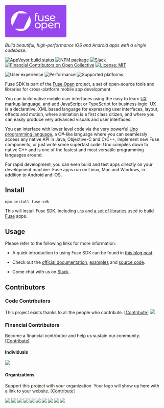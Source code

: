 [<img src="fuseopen.png" alt="Fuse Open" width="200" />](https://fuseopen.com)

*Build beautiful, high-performance iOS and Android apps with a single codebase.*

[![AppVeyor build status](https://img.shields.io/appveyor/ci/mortend/fuse-sdk/master.svg?logo=appveyor&logoColor=silver&style=flat-square)](https://ci.appveyor.com/project/mortend/fuse-sdk/branch/master)
[![NPM package](https://img.shields.io/npm/v/fuse-sdk.svg?style=flat-square)](https://www.npmjs.com/package/fuse-sdk)
[![Slack](https://img.shields.io/badge/chat-on%20slack-blue.svg?style=flat-square)](https://slackcommunity.fusetools.com/)
[![Financial Contributors on Open Collective](https://opencollective.com/fuse-open/all/badge.svg?label=financial+contributors&style=flat-square)](https://opencollective.com/fuse-open)
[![License: MIT](https://img.shields.io/github/license/mortend/fuse-sdk.svg?style=flat-square)](LICENSE.txt)

![User experience](https://img.shields.io/badge/user%20experience-impressive-brightgreen?style=flat-square)
![Performance](https://img.shields.io/badge/performance-excellent-brightgreen?style=flat-square)
![Supported platforms](https://img.shields.io/badge/supported%20platforms-Android%20%7C%20iOS%20%7C%20macOS%20%7C%20Linux%20%7C%20Windows-brightgreen?style=flat-square)

Fuse SDK is part of the [Fuse Open](https://fuseopen.com) project, a set of open-source tools and libraries for cross-platform mobile app development.

You can build native mobile user interfaces using the easy to learn [UX markup language](https://fuseopen.com/docs/ux-markup/ux-markup.html), and add JavaScript or TypeScript for business logic. UX is a declarative, XML based language for expressing user interfaces, layout, effects and motion, where animation is a first class citizen, and where you can easily produce very advanced visuals and user interfaces.

You can interface with lower level code via the very powerful [Uno programming language](https://fuseopen.com/docs/uno/uno-lang), a C#-like language where you can seamlessly access any native API in Java, Objective-C and C/C++, implement new Fuse components, or just write some superfast code. Uno compiles down to native C++ and is one of the fastest and most versatile programming languages around.

For rapid development, you can even build and test apps directly on your development machine. Fuse apps run on Linux, Mac and Windows, in addition to Android and iOS.

## Install

```shell
npm install fuse-sdk
```

This will install Fuse SDK, including [`uno`](https://github.com/fuse-open/uno) and [a set of libraries](https://github.com/fuse-open/fuselibs) used to build [Fuse](https://fuseopen.com) apps.

## Usage

Please refer to the following links for more information.

* A quick introduction to using Fuse SDK can be found in [this blog post](https://medium.com/@mortendanielfornes/introducing-fuse-sdk-890180044c13).

* Check out the [official documentation](https://fuseopen.com/docs), [examples](https://fuseopen.com/examples/) and [source code](https://github.com/fuse-open).

* Come chat with us on [Slack](https://slackcommunity.fusetools.com/).

## Contributors

### Code Contributors

This project exists thanks to all the people who contribute. [[Contribute](CONTRIBUTING.md)]
<a href="https://github.com/mortend/fuse-sdk/graphs/contributors"><img src="https://opencollective.com/fuse-open/contributors.svg?width=890&button=false" /></a>

### Financial Contributors

Become a financial contributor and help us sustain our community. [[Contribute](https://opencollective.com/fuse-open/contribute)]

#### Individuals

<a href="https://opencollective.com/fuse-open"><img src="https://opencollective.com/fuse-open/individuals.svg?width=890"></a>

#### Organizations

Support this project with your organization. Your logo will show up here with a link to your website. [[Contribute](https://opencollective.com/fuse-open/contribute)]

<a href="https://opencollective.com/fuse-open/organization/0/website"><img src="https://opencollective.com/fuse-open/organization/0/avatar.svg"></a>
<a href="https://opencollective.com/fuse-open/organization/1/website"><img src="https://opencollective.com/fuse-open/organization/1/avatar.svg"></a>
<a href="https://opencollective.com/fuse-open/organization/2/website"><img src="https://opencollective.com/fuse-open/organization/2/avatar.svg"></a>
<a href="https://opencollective.com/fuse-open/organization/3/website"><img src="https://opencollective.com/fuse-open/organization/3/avatar.svg"></a>
<a href="https://opencollective.com/fuse-open/organization/4/website"><img src="https://opencollective.com/fuse-open/organization/4/avatar.svg"></a>
<a href="https://opencollective.com/fuse-open/organization/5/website"><img src="https://opencollective.com/fuse-open/organization/5/avatar.svg"></a>
<a href="https://opencollective.com/fuse-open/organization/6/website"><img src="https://opencollective.com/fuse-open/organization/6/avatar.svg"></a>
<a href="https://opencollective.com/fuse-open/organization/7/website"><img src="https://opencollective.com/fuse-open/organization/7/avatar.svg"></a>
<a href="https://opencollective.com/fuse-open/organization/8/website"><img src="https://opencollective.com/fuse-open/organization/8/avatar.svg"></a>
<a href="https://opencollective.com/fuse-open/organization/9/website"><img src="https://opencollective.com/fuse-open/organization/9/avatar.svg"></a>
